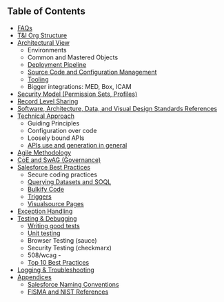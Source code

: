 
## Table of Contents
- [FAQs](FAQs.md)
- [T&I Org Structure](Org-Chart.md)
- [Architectural View](.md)
  - Environments 
  - Common and Mastered Objects
  - [Deployment Pipeline](.md)
  - [Source Code and Configuration Management](.md)
  - [Tooling](Tooling.md)
  - Bigger integrations: MED, Box, ICAM
- [Security Model (Permission Sets, Profiles)](Security-Model-(Permission-Sets,-Profiles).md)
- [Record Level Sharing](Record-Level-Sharing.md)
- [Software, Architecture, Data, and Visual Design Standards References](.md)
- [Technical Approach](.md)
  - Guiding Principles
  - Configuration over code
  - Loosely bound APIs
  - [APIs use and generation in general](.md)
- [Agile Methodology](.md)
- [CoE and SwAG (Governance)](CoE-and-SwAG-(Governance).md)
- [Salesforce Best Practices](Salesforce-Best-Practices.md)
  - Secure coding practices
  - [Querying Datasets and SOQL](Querying-Datasets-and-SOQL.md)
  - [Bulkify Code](Bulkify-Code.md)
  - [Triggers](Triggers.md)
  - [Visualsource Pages](Visualsource-Pages.md)
- [Exception Handling](Exception-Handling.md)
- [Testing & Debugging](Testing-&-Debugging.md)
  - [Writing good tests](Writing-good-tests.md)
  - [Unit testing](Unit-testing.md)
  - Browser Testing (sauce)
  - Security Testing (checkmarx)
  - 508/wcag - 
  - [Top 10 Best Practices](Top-10-Best-Practices.md)
- [Logging & Troubleshooting](Logging-&-Troubleshooting.md)
- [Appendices](Apendices.md)
  - [Salesforce Naming Conventions](Salesforce-Naming-Conventions.md)
  - [FISMA and NIST References](FISMA-and-NIST-References.md)